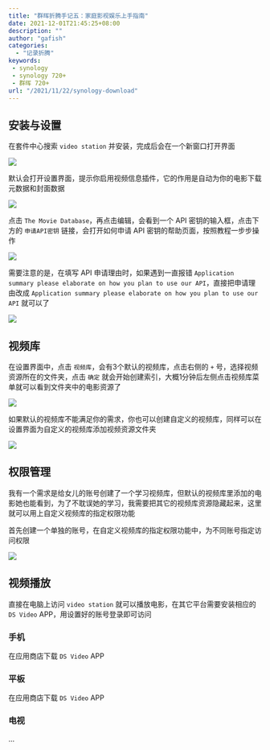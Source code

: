 ```yaml
---
title: "群晖折腾手记五：家庭影视娱乐上手指南"
date: 2021-12-01T21:45:25+08:00
description: ""
author: "gafish"
categories:
  - "记录折腾"
keywords:
 - synology
 - synology 720+
 - 群晖 720+
url: "/2021/11/22/synology-download"
---
```



## 安装与设置

在套件中心搜索 `video station` 并安装，完成后会在一个新窗口打开界面

![](/images/2021-12-01-synology-video/1.jpg)

默认会打开设置界面，提示你启用视频信息插件，它的作用是自动为你的电影下载元数据和封面数据

![](/images/2021-12-01-synology-video/2.jpg)

点击 `The Movie Database`，再点击编辑，会看到一个 API 密钥的输入框，点击下方的 `申请API密钥` 链接，会打开如何申请 API 密钥的帮助页面，按照教程一步步操作

![](/images/2021-12-01-synology-video/4.jpg)

需要注意的是，在填写 API 申请理由时，如果遇到一直报错 `Application summary please elaborate on how you plan to use our API`，直接把申请理由改成 `Application summary please elaborate on how you plan to use our API` 就可以了

![](/images/2021-12-01-synology-video/5.png)

## 视频库

在设置界面中，点击 `视频库`，会有3个默认的视频库，点击右侧的 `+` 号，选择视频资源所在的文件夹，点击 `确定` 就会开始创建索引，大概1分钟后左侧点击视频库菜单就可以看到文件夹中的电影资源了

![](/images/2021-12-01-synology-video/3.jpg)

如果默认的视频库不能满足你的需求，你也可以创建自定义的视频库，同样可以在设置界面为自定义的视频库添加视频资源文件夹

![](/images/2021-12-01-synology-video/6.jpg)

## 权限管理

我有一个需求是给女儿的账号创建了一个学习视频库，但默认的视频库里添加的电影她也能看到，为了不耽误她的学习，我需要把其它的视频库资源隐藏起来，这里就可以用上自定义视频库的指定权限功能

首先创建一个单独的账号，在自定义视频库的指定权限功能中，为不同账号指定访问权限

![](/images/2021-12-01-synology-video/7.jpg)

## 视频播放

直接在电脑上访问 `video station` 就可以播放电影，在其它平台需要安装相应的 `DS Video` APP，用设置好的账号登录即可访问

### 手机

在应用商店下载 `DS Video` APP

### 平板

在应用商店下载 `DS Video` APP

### 电视

...